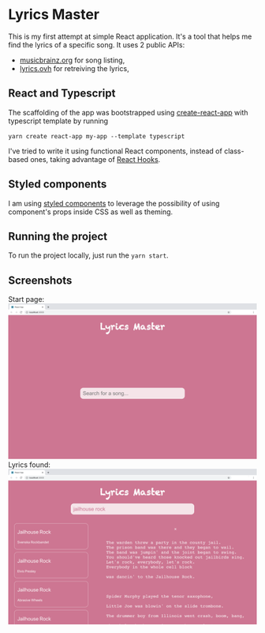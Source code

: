 # Lyrics Master
This is my first attempt at simple React application. It's a tool that helps me find the lyrics of a specific song. It uses 2 public APIs:
- [musicbrainz.org](https://musicbrainz.org/doc/MusicBrainz_API) for song listing,
- [lyrics.ovh](https://lyricsovh.docs.apiary.io/#) for retreiving the lyrics,

## React and Typescript
The scaffolding of the app was bootstrapped using [create-react-app](https://reactjs.org/docs/create-a-new-react-app.html#create-react-app) with typescript template by running

```
yarn create react-app my-app --template typescript
```

I've tried to write it using functional React components, instead of class-based ones, taking advantage of [React Hooks](https://reactjs.org/docs/hooks-intro.html).

## Styled components
I am using [styled components](https://styled-components.com/) to leverage the possibility of using component's props inside CSS as well as theming.

## Running the project
To run the project locally, just run the `yarn start`.

## Screenshots
Start page:
![alt text][start_page]
Lyrics found:
![alt text][lyrics_found]

[start_page]: start_page.png "Start page"
[lyrics_found]: lyrics_found.png "Lyrics have been found"